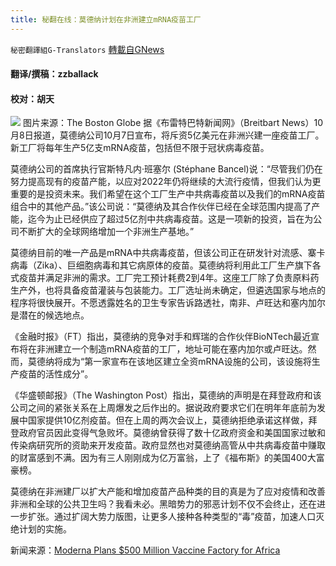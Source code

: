 ```yaml
---
title: 秘翻在线：莫德纳计划在非洲建立mRNA疫苗工厂
---
```

`秘密翻譯組G-Translators` [轉載自GNews](https://gnews.org/zh-hans/1583009/)

#### 翻译/撰稿：zzballack

#### 校对：胡天
![](https://assets.gnews.org/wp-content/uploads/2021/10/image-148.png)         图片来源：The Boston Globe
据《布雷特巴特新闻网》（Breitbart News）10月8日报道，莫德纳公司10月7日宣布，将斥资5亿美元在非洲兴建一座疫苗工厂。新工厂将每年生产5亿支mRNA疫苗，包括但不限于冠状病毒疫苗。

莫德纳公司的首席执行官斯特凡内·班塞尔 (Stéphane Bancel)说：“尽管我们仍在努力提高现有的疫苗产能，以应对2022年仍将继续的大流行疫情，但我们认为更重要的是投资未来。我们希望在这个工厂生产中共病毒疫苗以及我们的mRNA疫苗组合中的其他产品。”该公司说：“莫德纳及其合作伙伴已经在全球范围内提高了产能，迄今为止已经供应了超过5亿剂中共病毒疫苗。这是一项新的投资，旨在为公司不断扩大的全球网络增加一个非洲生产基地。”

莫德纳目前的唯一产品是mRNA中共病毒疫苗，但该公司正在研发针对流感、寨卡病毒（Zika）、巨细胞病毒和其它病原体的疫苗。莫德纳将利用此工厂生产旗下各式疫苗并满足非洲的需求。工厂完工预计耗费2到4年。这座工厂除了负责原料药生产外，也将具备疫苗灌装与包装能力。工厂选址尚未确定，但遴选国家与地点的程序将很快展开。不愿透露姓名的卫生专家告诉路透社，南非、卢旺达和塞内加尔是潜在的候选地点。

《金融时报》（FT）指出，莫德纳的竞争对手和辉瑞的合作伙伴BioNTech最近宣布将在非洲建立一个制造mRNA疫苗的工厂，地址可能在塞内加尔或卢旺达。然而，莫德纳将成为“第一家宣布在该地区建立全资mRNA设施的公司，该设施将生产疫苗的活性成分”。

《华盛顿邮报》（The Washington Post）指出，莫德纳的声明是在拜登政府和该公司之间的紧张关系在上周爆发之后作出的。据说政府要求它们在明年年底前为发展中国家提供10亿剂疫苗。但在上周的两次会议上，莫德纳拒绝承诺这样做，拜登政府官员因此变得气急败坏。莫德纳曾获得了数十亿政府资金和美国国家过敏和传染病研究所的资助来开发疫苗。政府显然也对莫德纳高管从中共病毒疫苗中赚取的财富感到不满。因为有三人刚刚成为亿万富翁，上了《福布斯》的美国400大富豪榜。

莫德纳在非洲建厂以扩大产能和增加疫苗产品种类的目的真是为了应对疫情和改善非洲和全球的公共卫生吗？我看未必。黑暗势力的邪恶计划不仅不会终止，还在进一步扩张。通过扩阔大势力版图，让更多人接种各种类型的“毒”疫苗，加速人口灭绝计划的实施。

新闻来源：[Moderna Plans $500 Million Vaccine Factory for Africa](https://www.breitbart.com/national-security/2021/10/08/moderna-plans-500-million-vaccine-factory-for-africa/)
